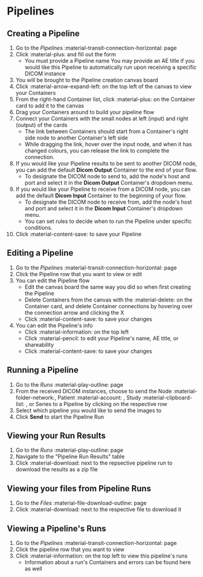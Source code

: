 # Pipelines

## Creating a Pipeline

1. Go to the _Pipelines_ :material-transit-connection-horizontal: page
2. Click :material-plus: and fill out the form
    * You must provide a Pipeline name
   You may provide an AE title if you would like this Pipeline to automatically run upon receiving a specific DICOM instance
3. You will be brought to the Pipeline creation canvas board
4. Click :material-arrow-expand-left: on the top left of the canvas to view your Containers
5. From the right-hand Container list, click :material-plus: on the Container card to add it to the canvas
6. Drag your Containers around to build your pipeline flow
7. Connect your Containers with the small nodes at left (input) and right (output) of the cards
     *   The link between Containers should start from a Container's right side node to another Container's left side
     *   While dragging the link, hover over the input node, and when it has changed colours, you can release the link to complete the connection.
8. If you would like your Pipeline results to be sent to another DICOM node, you can add the default **Dicom Output** Container to the end of your flow.
     * To designate the DICOM node to send to, add the node's host and port and select it in the **Dicom Output** Container's dropdown menu.
9. If you would like your Pipeline to receive from a DICOM node, you can add the default **Dicom Input** Container to the beginning of your flow.
     * To designate the DICOM node to receive from, add the node's host and port and select it in the **Dicom Input** Container's dropdown menu.
     *  You can set rules to decide when to run the Pipeline under specific conditions.
9. Click :material-content-save: to save your Pipeline

## Editing a Pipeline

1. Go to the _Pipelines_ :material-transit-connection-horizontal: page
2. Click the Pipeline row that you want to view or edit
3. You can edit the Pipeline flow
     * Edit the canvas board the same way you did so when first creating the Pipeline
     * Delete Containers from the canvas with the :material-delete: on the Container card, and delete Container connections by hovering over the connection arrow and clicking the X
     * Click :material-content-save: to save your changes
4. You can edit the Pipeline's info
     * Click :material-information: on the top left
     * Click :material-pencil: to edit your Pipeline's name, AE title, or shareability
     * Click :material-content-save: to save your changes

## Running a Pipeline

1. Go to the _Runs_ :material-play-outline: page
2. From the received DICOM instances, choose to send the Node :material-folder-network:, Patient :material-account: , Study :material-clipboard-list: , or Series to a Pipeline by clicking on the respective row
3. Select which pipeline you would like to send the images to
4. Click **Send** to start the Pipeline Run

## Viewing your Run Results

1. Go to the _Runs_ :material-play-outline: page
2. Navigate to the "Pipeline Run Results" table
3. Click :material-download: next to the repsective pipeline run to download the results as a zip file

## Viewing your files from Pipeline Runs

1. Go to the _Files_ :material-file-download-outline: page
2. Click :material-download: next to the respective file to download it

## Viewing a Pipeline's Runs

1. Go to the _Pipelines_ :material-transit-connection-horizontal: page
2. Click the pipeline row that you want to view
3. Click :material-information: on the top left to view this pipeline's runs
    * Information about a run's Containers and errors can be found here as well
